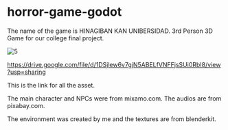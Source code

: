 # horror-game-godot

The name of the game is HINAGIBAN KAN UNIBERSIDAD. 3rd Person 3D Game for our college final project.

![5](https://github.com/ejsinfuego/horror-game-godot/assets/67304574/e77c14aa-2119-4640-8907-ce0235e93f11)


https://drive.google.com/file/d/1DSjlew6v7gjN5ABELfVNFFjsSUi0RbI8/view?usp=sharing

This is the link for all the asset.

The main character and NPCs were from mixamo.com. The audios are from pixabay.com.

The environment was created by me and the textures are from blenderkit. 
